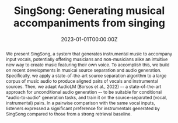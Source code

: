 ---
title: "SingSong: Generating musical accompaniments from singing"
authors:
- chrisdonahue
- Antoine Caillon
- Adam Roberts
- Ethan Manilow
- Philippe Esling
- Andrea Agostinelli
- Mauro Verzetti
- Ian Simon
- Olivier Pietquin
- Neil Zeghidour
- Jesse Engel
author_notes:
- "Equal contribution"
- "Equal contribution"
- "Equal contribution"
date: "2023-01-01T00:00:00Z"
doi: ""
publication_types: ["article"]
publication: ""
publication_short: ""

abstract: We present SingSong, a system that generates instrumental music to accompany input vocals, potentially offering musicians and non-musicians alike an intuitive new way to create music featuring their own voice. To accomplish this, we build on recent developments in musical source separation and audio generation. Specifically, we apply a state-of-the-art source separation algorithm to a large corpus of music audio to produce aligned pairs of vocals and instrumental sources. Then, we adapt AudioLM (Borsos et al., 2022) -- a state-of-the-art approach for unconditional audio generation -- to be suitable for conditional "audio-to-audio" generation tasks, and train it on the source-separated (vocal, instrumental) pairs. In a pairwise comparison with the same vocal inputs, listeners expressed a significant preference for instrumentals generated by SingSong compared to those from a strong retrieval baseline.

tags:
- Deep Learning
- Music Generation
- Audio Processing
featured: false

# links:
# - name: Custom Link
#   url: http://example.org
url_arxiv: "https://arxiv.org/abs/2301.12662"
url_pdf: "https://arxiv.org/pdf/2301.12662.pdf"
url_sound: "https://storage.googleapis.com/sing-song/index.html"

---